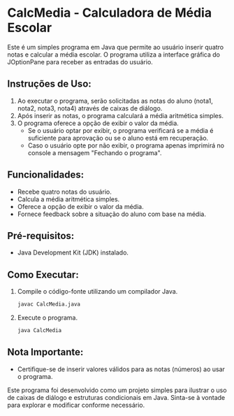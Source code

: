 # CalcMedia - Calculadora de Média Escolar

Este é um simples programa em Java que permite ao usuário inserir quatro notas e calcular a média escolar. O programa utiliza a interface gráfica do JOptionPane para receber as entradas do usuário.

## Instruções de Uso:

1. Ao executar o programa, serão solicitadas as notas do aluno (nota1, nota2, nota3, nota4) através de caixas de diálogo.
2. Após inserir as notas, o programa calculará a média aritmética simples.
3. O programa oferece a opção de exibir o valor da média.
    - Se o usuário optar por exibir, o programa verificará se a média é suficiente para aprovação ou se o aluno está em recuperação.
    - Caso o usuário opte por não exibir, o programa apenas imprimirá no console a mensagem "Fechando o programa".

## Funcionalidades:

- Recebe quatro notas do usuário.
- Calcula a média aritmética simples.
- Oferece a opção de exibir o valor da média.
- Fornece feedback sobre a situação do aluno com base na média.

## Pré-requisitos:

- Java Development Kit (JDK) instalado.

## Como Executar:

1. Compile o código-fonte utilizando um compilador Java.
    ```bash
    javac CalcMedia.java
    ```
2. Execute o programa.
    ```bash
    java CalcMedia
    ```

## Nota Importante:

- Certifique-se de inserir valores válidos para as notas (números) ao usar o programa.

Este programa foi desenvolvido como um projeto simples para ilustrar o uso de caixas de diálogo e estruturas condicionais em Java. Sinta-se à vontade para explorar e modificar conforme necessário.
